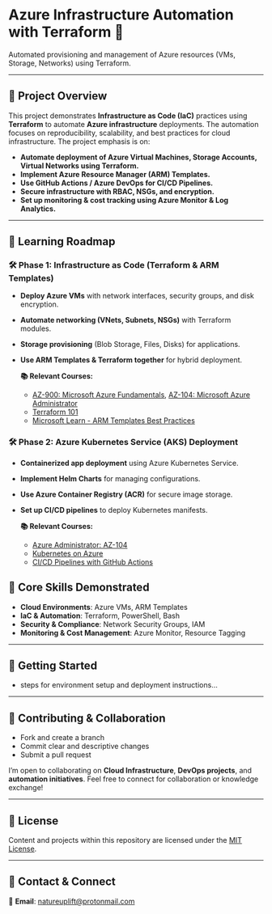 # Azure Infrastructure Automation with Terraform 🚀

Automated provisioning and management of Azure resources (VMs, Storage, Networks) using Terraform.

---

## 📌 Project Overview

This project demonstrates **Infrastructure as Code (IaC)** practices using **Terraform** to automate **Azure infrastructure** deployments. The automation focuses on reproducibility, scalability, and best practices for cloud infrastructure. The project emphasis is on:
- **Automate deployment of Azure Virtual Machines, Storage Accounts, Virtual Networks using Terraform.**
- **Implement Azure Resource Manager (ARM) Templates.**
- **Use GitHub Actions / Azure DevOps for CI/CD Pipelines.**
- **Secure infrastructure with RBAC, NSGs, and encryption.**
- **Set up monitoring & cost tracking using Azure Monitor & Log Analytics.**

---

## 📖 Learning Roadmap

### 🛠️ **Phase 1: Infrastructure as Code (Terraform & ARM Templates)**

- **Deploy Azure VMs** with network interfaces, security groups, and disk encryption.
- **Automate networking (VNets, Subnets, NSGs)** with Terraform modules.
- **Storage provisioning** (Blob Storage, Files, Disks) for applications.
- **Use ARM Templates & Terraform together** for hybrid deployment.

    **📚 Relevant Courses:**
    *   [AZ-900: Microsoft Azure Fundamentals](https://www.udemy.com/course/az-900-microsoft-azure-fundamentals-with-simulations/), [AZ-104: Microsoft Azure Administrator](https://www.udemy.com/course/az-104-microsoft-azure-administrator-course-with-simulations/)
    *   [Terraform 101](https://www.udemy.com/course/terraform-101-azure-edition/)
    *   [Microsoft Learn - ARM Templates Best Practices](https://learn.microsoft.com/en-us/training/paths/deploy-manage-resource-manager-templates/)

### 🛠️ **Phase 2: Azure Kubernetes Service (AKS) Deployment**

- **Containerized app deployment** using Azure Kubernetes Service.
- **Implement Helm Charts** for managing configurations.
- **Use Azure Container Registry (ACR)** for secure image storage.
- **Set up CI/CD pipelines** to deploy Kubernetes manifests.

    **📚 Relevant Courses:**
    *   [Azure Administrator: AZ-104](https://www.udemy.com/course/az-104-microsoft-azure-administrator-course-with-simulations/)
    *   [Kubernetes on Azure](https://www.udemy.com/course/terraform-on-azure-services/)
    *   [CI/CD Pipelines with GitHub Actions](https://www.udemy.com/course/learn-github-actions-ci-cd-devops-pipelines/)






## 🌟 Core Skills Demonstrated

- **Cloud Environments**: Azure VMs, ARM Templates
- **IaC & Automation**: Terraform, PowerShell, Bash
- **Security & Compliance**: Network Security Groups, IAM
- **Monitoring & Cost Management**: Azure Monitor, Resource Tagging

---

## 📌 Getting Started

- steps for environment setup and deployment instructions...

---

## 🤝 Contributing & Collaboration

- Fork and create a branch
- Commit clear and descriptive changes
- Submit a pull request

I’m open to collaborating on **Cloud Infrastructure**, **DevOps projects**, and **automation initiatives**. Feel free to connect for collaboration or knowledge exchange!

---

## 📜 License

Content and projects within this repository are licensed under the [MIT License](LICENSE).

---

## 📧 Contact & Connect

📩 **Email**: [natureuplift@protonmail.com](mailto:natureuplift@protonmail.com)  
<!-- 🔗 **LinkedIn**: [Arnaldo Sepulveda](https://www.linkedin.com/in/arnaldo-sepulveda) -->
